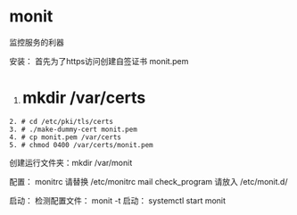 # monit
监控服务的利器

安装：
首先为了https访问创建自签证书 monit.pem
  1. # mkdir /var/certs
	2. # cd /etc/pki/tls/certs
	3. # ./make-dummy-cert monit.pem
	4. # cp monit.pem /var/certs
	5. # chmod 0400 /var/certs/monit.pem
创建运行文件夹：mkdir /var/monit

配置：
monitrc 请替换 /etc/monitrc
mail check_program 请放入 /etc/monit.d/

启动：
检测配置文件： monit -t 
启动： systemctl  start monit

